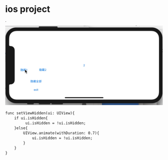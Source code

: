 # ios project
˙![img](https://github.com/JackieAndHellen/ios_project/blob/master/gif/Kapture%202018-09-02%20at%2023.41.37.gif?raw=true)

```
func setViewHidden(ui: UIView){
    if ui.isHidden{
         ui.isHidden = !ui.isHidden;
    }else{
        UIView.animate(withDuration: 0.7){
            ui.isHidden = !ui.isHidden;
        }
    }
}
```


